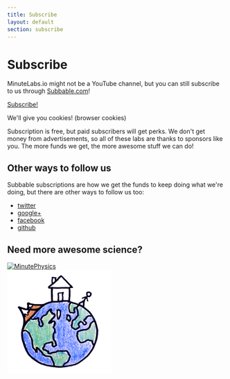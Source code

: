 ```yaml
---
title: Subscribe
layout: default
section: subscribe
---
```


# Subscribe

MinuteLabs.io might not be a YouTube channel, but you can still subscribe to us through [Subbable.com](http://subbable.com/minutelabsio)! 

<div id="subscribe-cta">
	<a href="http://subbable.com/minutelabsio" class="btn ok btn-subscribe">Subscribe!</a>
	<p>We'll give you cookies! (browser cookies)</p>
</div>

Subscription is free, but paid subscribers will get perks. We don't get money from advertisements, so all of these labs are thanks to sponsors like you. The more funds we get, the more awesome stuff we can do!

## Other ways to follow us

Subbable subscriptions are how we get the funds to keep doing what we're doing, but there are other ways to follow us too:

<div id="follow-us">
	<ul>
		<li><a href="http://twitter.com/minutelabsio" class="icon-twitter">twitter</a></li>
		<li><a href="https://www.google.com/+MinutelabsIo" rel="publisher" class="icon-google-plus">google+</a></li>
		<li><a href="" class="icon-facebook">facebook</a></li>
		<li><a href="https://github.com/minutelabsio" class="icon-github">github</a></li>
	</ul>
</div>

## Need more awesome science?

<div class="row" id="minute-links">
    <div class="column half">
        <a href="http://youtube.com/minutephysics"><img width="240" src="http://i1.ytimg.com/i/UHW94eEFW7hkUMVaZz4eDg/mq1.jpg" alt="MinutePhysics"/></a>
    </div>
    <div class="column half last">
        <a href="http://youtube.com/minuteearth"><img width="240" src="/assets/images/ME-Square Profile_larger.png" alt="MinuteEarth"/></a>
    </div>
</div>

